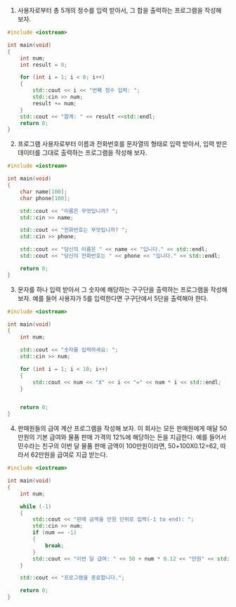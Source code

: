 1. 사용자로부터 총 5개의 정수를 입력 받아서, 그 합을 출력하는 프로그램을 작성해 보자.

```C++
#include <iostream>

int main(void)
{
	int num;
	int result = 0;

	for (int i = 1; i < 6; i++)
	{
		std::cout << i << "번째 정수 입력: ";
		std::cin >> num;
		result += num;
	}
	std::cout << "합계: " << result <<std::endl;
	return 0;
}
```

2. 프로그램 사용자로부터 이름과 전화번호를 문자열의 형태로 입력 받아서, 입력 받은 데이터를 그대로 출력하는 프로그램을 작성해 보자.

```C++
#include <iostream>

int main(void)
{
	char name[100];
	char phone[100];

	std::cout << "이름은 무엇입니까? ";
	std::cin >> name;

	std::cout << "전화번호는 무엇입니까? ";
	std::cin >> phone;

	std::cout << "당신의 이름은 " << name << "입니다." << std::endl;
	std::cout << "당신의 전화번호는 " << phone << "입니다." << std::endl;

	return 0;
}
```
3. 문자를 하나 입력 받아서 그 숫자에 해당하는 구구단을 출력하는 프로그램을 작성해 보자. 예를 들어 사용자가 5를 입력한다면 구구단에서 5단을 출력해야 한다.

```c++
#include <iostream>

int main(void)
{
	int num;

	std::cout << "숫자를 입력하세요: ";
	std::cin >> num;

	for (int i = 1; i < 10; i++)
	{
		std::cout << num << "X" << i << "=" << num * i << std::endl;
	}


	return 0;
}
```

4. 판매원들의 급여 계산 프로그램을 작성해 보자. 이 회사는 모든 판매원에게 매달 50만원의 기본 급여와 물품 판매 가격의 12%에 해당하는 돈을 지급한다.
예를 들어서 민수라는 친구의 이번 달 물품 판매 금액이 100만원이라면, 50+100X0.12=62, 따라서 62만원을 급여로 지급 받는다.

```c++
#include <iostream>

int main(void)
{
	int num;

	while (-1)
	{
		std::cout << "판매 금액을 만원 단위로 입력(-1 to end): ";
		std::cin >> num;
		if (num == -1)
		{
			break;
		}
		std::cout << "이번 달 급여: " << 50 + num * 0.12 << "만원" << std::endl;	
	}

	std::cout << "프로그램을 종료합니다.";

	return 0;
}
```
